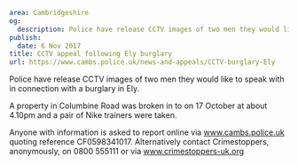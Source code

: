 ```yaml
area: Cambridgeshire
og:
  description: Police have release CCTV images of two men they would like to speak with in connection with a burglary in Ely.
publish:
  date: 6 Nov 2017
title: CCTV appeal following Ely burglary
url: https://www.cambs.police.uk/news-and-appeals/CCTV-burglary-Ely
```

Police have release CCTV images of two men they would like to speak with in connection with a burglary in Ely.

A property in Columbine Road was broken in to on 17 October at about 4.10pm and a pair of Nike trainers were taken.

Anyone with information is asked to report online via www.cambs.police.uk quoting reference CF0598341017. Alternatively contact Crimestoppers, anonymously, on 0800 555111 or via www.crimestoppers-uk.org
